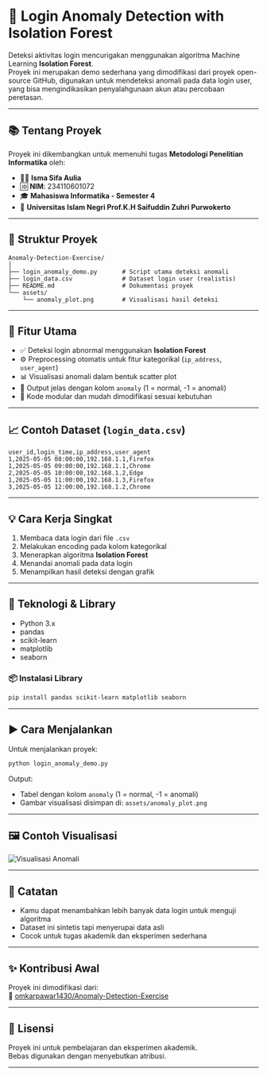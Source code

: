 # 🔐 Login Anomaly Detection with Isolation Forest

Deteksi aktivitas login mencurigakan menggunakan algoritma Machine Learning **Isolation Forest**.  
Proyek ini merupakan demo sederhana yang dimodifikasi dari proyek open-source GitHub, digunakan untuk mendeteksi anomali pada data login user, yang bisa mengindikasikan penyalahgunaan akun atau percobaan peretasan.

---

## 📚 Tentang Proyek

Proyek ini dikembangkan untuk memenuhi tugas **Metodologi Penelitian Informatika** oleh:

- 👩‍🎓 **Isma Sifa Aulia**  
- 🆔 **NIM**: 234110601072  
- 🎓 **Mahasiswa Informatika - Semester 4**  
- 🏫 **Universitas Islam Negri Prof.K.H Saifuddin Zuhri Purwokerto**

---

## 📁 Struktur Proyek

```
Anomaly-Detection-Exercise/
│
├── login_anomaly_demo.py       # Script utama deteksi anomali
├── login_data.csv              # Dataset login user (realistis)
├── README.md                   # Dokumentasi proyek
└── assets/
    └── anomaly_plot.png        # Visualisasi hasil deteksi
```

---

## 🚀 Fitur Utama

- ✅ Deteksi login abnormal menggunakan **Isolation Forest**
- ⚙️ Preprocessing otomatis untuk fitur kategorikal (`ip_address`, `user_agent`)
- 📊 Visualisasi anomali dalam bentuk scatter plot
- 💾 Output jelas dengan kolom `anomaly` (1 = normal, -1 = anomali)
- 🔧 Kode modular dan mudah dimodifikasi sesuai kebutuhan

---

## 📈 Contoh Dataset (`login_data.csv`)

```csv
user_id,login_time,ip_address,user_agent
1,2025-05-05 08:00:00,192.168.1.1,Firefox
1,2025-05-05 09:00:00,192.168.1.1,Chrome
2,2025-05-05 10:00:00,192.168.1.2,Edge
1,2025-05-05 11:00:00,192.168.1.3,Firefox
3,2025-05-05 12:00:00,192.168.1.2,Chrome
```

---

## 💡 Cara Kerja Singkat

1. Membaca data login dari file `.csv`
2. Melakukan encoding pada kolom kategorikal
3. Menerapkan algoritma **Isolation Forest**
4. Menandai anomali pada data login
5. Menampilkan hasil deteksi dengan grafik

---

## 🧠 Teknologi & Library

- Python 3.x
- pandas
- scikit-learn
- matplotlib
- seaborn

### 📦 Instalasi Library

```bash
pip install pandas scikit-learn matplotlib seaborn
```

---

## ▶️ Cara Menjalankan

Untuk menjalankan proyek:

```bash
python login_anomaly_demo.py
```

Output:
- Tabel dengan kolom `anomaly` (1 = normal, -1 = anomali)
- Gambar visualisasi disimpan di: `assets/anomaly_plot.png`

---

## 🖼️ Contoh Visualisasi

![Visualisasi Anomali](assets/anomaly_plot.png)

---

## 📌 Catatan

- Kamu dapat menambahkan lebih banyak data login untuk menguji algoritma
- Dataset ini sintetis tapi menyerupai data asli
- Cocok untuk tugas akademik dan eksperimen sederhana

---

## ✨ Kontribusi Awal

Proyek ini dimodifikasi dari:  
🔗 [omkarpawar1430/Anomaly-Detection-Exercise](https://github.com/omkarpawar1430/Anomaly-Detection-Exercise)

---

## 📝 Lisensi

Proyek ini untuk pembelajaran dan eksperimen akademik.  
Bebas digunakan dengan menyebutkan atribusi.

---

